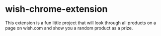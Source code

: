 # wish-chrome-extension

This extension is a fun little project that will look through all products on a page on wish.com and show you a random product as a prize.
